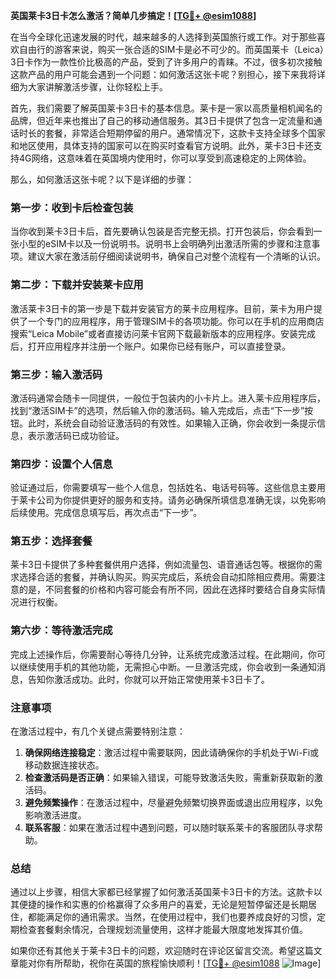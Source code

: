 **英国莱卡3日卡怎么激活？简单几步搞定！[[TG💪+ @esim1088](https://t.me/s/esim1088)]**

在当今全球化迅速发展的时代，越来越多的人选择到英国旅行或工作。对于那些喜欢自由行的游客来说，购买一张合适的SIM卡是必不可少的。而英国莱卡（Leica）3日卡作为一款性价比极高的产品，受到了许多用户的青睐。不过，很多初次接触这款产品的用户可能会遇到一个问题：如何激活这张卡呢？别担心，接下来我将详细为大家讲解激活步骤，让你轻松上手。

首先，我们需要了解英国莱卡3日卡的基本信息。莱卡是一家以高质量相机闻名的品牌，但近年来也推出了自己的移动通信服务。其3日卡提供了包含一定流量和通话时长的套餐，非常适合短期停留的用户。通常情况下，这款卡支持全球多个国家和地区使用，具体支持的国家可以在购买时查看官方说明。此外，莱卡3日卡还支持4G网络，这意味着在英国境内使用时，你可以享受到高速稳定的上网体验。

那么，如何激活这张卡呢？以下是详细的步骤：

### 第一步：收到卡后检查包装

当你收到莱卡3日卡后，首先要确认包装是否完整无损。打开包装后，你会看到一张小型的eSIM卡以及一份说明书。说明书上会明确列出激活所需的步骤和注意事项。建议大家在激活前仔细阅读说明书，确保自己对整个流程有一个清晰的认识。

### 第二步：下载并安装莱卡应用

激活莱卡3日卡的第一步是下载并安装官方的莱卡应用程序。目前，莱卡为用户提供了一个专门的应用程序，用于管理SIM卡的各项功能。你可以在手机的应用商店搜索“Leica Mobile”或者直接访问莱卡官网下载最新版本的应用程序。安装完成后，打开应用程序并注册一个账户。如果你已经有账户，可以直接登录。

### 第三步：输入激活码

激活码通常会随卡一同提供，一般位于包装内的小卡片上。进入莱卡应用程序后，找到“激活SIM卡”的选项，然后输入你的激活码。输入完成后，点击“下一步”按钮。此时，系统会自动验证激活码的有效性。如果输入正确，你会收到一条提示信息，表示激活码已成功验证。

### 第四步：设置个人信息

验证通过后，你需要填写一些个人信息，包括姓名、电话号码等。这些信息主要用于莱卡公司为你提供更好的服务和支持。请务必确保所填信息准确无误，以免影响后续使用。完成信息填写后，再次点击“下一步”。

### 第五步：选择套餐

莱卡3日卡提供了多种套餐供用户选择，例如流量包、语音通话包等。根据你的需求选择合适的套餐，并确认购买。购买完成后，系统会自动扣除相应费用。需要注意的是，不同套餐的价格和内容可能会有所不同，因此在选择时要结合自身实际情况进行权衡。

### 第六步：等待激活完成

完成上述操作后，你需要耐心等待几分钟，让系统完成激活过程。在此期间，你可以继续使用手机的其他功能，无需担心中断。一旦激活完成，你会收到一条通知消息，告知你激活成功。此时，你就可以开始正常使用莱卡3日卡了。

### 注意事项

在激活过程中，有几个关键点需要特别注意：

1. **确保网络连接稳定**：激活过程中需要联网，因此请确保你的手机处于Wi-Fi或移动数据连接状态。
2. **检查激活码是否正确**：如果输入错误，可能导致激活失败，需重新获取新的激活码。
3. **避免频繁操作**：在激活过程中，尽量避免频繁切换界面或退出应用程序，以免影响激活进度。
4. **联系客服**：如果在激活过程中遇到问题，可以随时联系莱卡的客服团队寻求帮助。

### 总结

通过以上步骤，相信大家都已经掌握了如何激活英国莱卡3日卡的方法。这款卡以其便捷的操作和实惠的价格赢得了众多用户的喜爱，无论是短暂停留还是长期居住，都能满足你的通讯需求。当然，在使用过程中，我们也要养成良好的习惯，定期检查套餐剩余情况，合理规划流量使用，这样才能最大限度地发挥其价值。

如果你还有其他关于莱卡3日卡的问题，欢迎随时在评论区留言交流。希望这篇文章能对你有所帮助，祝你在英国的旅程愉快顺利！[[TG💪+ @esim1088](https://t.me/s/esim1088) ![Image](https://i.postimg.cc/4NQfJmqS/Snipaste-2025-05-13-00-14-12.png)]